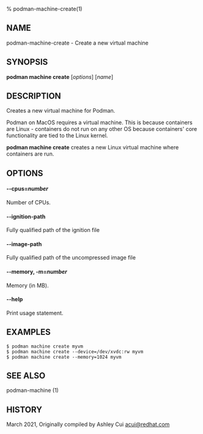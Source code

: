 % podman-machine-create(1)

## NAME
podman\-machine\-create - Create a new virtual machine

## SYNOPSIS
**podman machine create** [*options*] [*name*]

## DESCRIPTION

Creates a new virtual machine for Podman.

Podman on MacOS requires a virtual machine. This is because containers are Linux -
containers do not run on any other OS because containers' core functionality are
tied to the Linux kernel.

**podman machine create** creates a new Linux virtual machine where containers are run.

## OPTIONS

#### **--cpus**=*number*

Number of CPUs.

#### **--ignition-path**

Fully qualified path of the ignition file

#### **--image-path**

Fully qualified path of the uncompressed image file

#### **--memory**, **-m**=*number*

Memory (in MB).

#### **--help**

Print usage statement.

## EXAMPLES

```
$ podman machine create myvm
$ podman machine create --device=/dev/xvdc:rw myvm
$ podman machine create --memory=1024 myvm
```

## SEE ALSO
podman-machine (1)

## HISTORY
March 2021, Originally compiled by Ashley Cui <acui@redhat.com>
